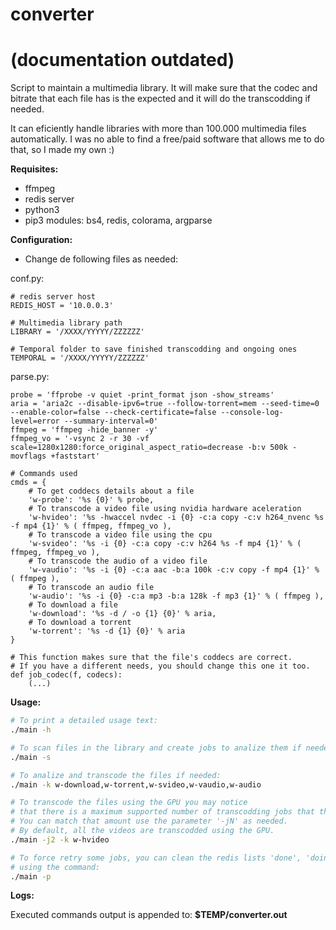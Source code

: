 # converter
# (documentation outdated)

Script to maintain a multimedia library. It will make sure that the codec and bitrate that each file has is the expected and it will do the transcodding if needed.

It can eficiently handle libraries with more than 100.000 multimedia files automatically.
I was no able to find a free/paid software that allows me to do that, so I made my own :)

**Requisites:**
- ffmpeg
- redis server
- python3
- pip3 modules: bs4, redis, colorama, argparse

**Configuration:**

* Change de following files as needed:

conf.py:
```python3
# redis server host
REDIS_HOST = '10.0.0.3'

# Multimedia library path
LIBRARY = '/XXXX/YYYYY/ZZZZZZ'

# Temporal folder to save finished transcodding and ongoing ones
TEMPORAL = '/XXXX/YYYYY/ZZZZZZ'
```

parse.py:
```python3
probe = 'ffprobe -v quiet -print_format json -show_streams'
aria = 'aria2c --disable-ipv6=true --follow-torrent=mem --seed-time=0 --enable-color=false --check-certificate=false --console-log-level=error --summary-interval=0'
ffmpeg = 'ffmpeg -hide_banner -y'
ffmpeg_vo = '-vsync 2 -r 30 -vf scale=1280x1280:force_original_aspect_ratio=decrease -b:v 500k -movflags +faststart'

# Commands used
cmds = {
    # To get coddecs details about a file
    'w-probe': '%s {0}' % probe,
    # To transcode a video file using nvidia hardware aceleration
    'w-hvideo': '%s -hwaccel nvdec -i {0} -c:a copy -c:v h264_nvenc %s -f mp4 {1}' % ( ffmpeg, ffmpeg_vo ),
    # To transcode a video file using the cpu
    'w-svideo': '%s -i {0} -c:a copy -c:v h264 %s -f mp4 {1}' % ( ffmpeg, ffmpeg_vo ),
    # To transcode the audio of a video file
    'w-vaudio': '%s -i {0} -c:a aac -b:a 100k -c:v copy -f mp4 {1}' % ( ffmpeg ),
    # To transcode an audio file
    'w-audio': '%s -i {0} -c:a mp3 -b:a 128k -f mp3 {1}' % ( ffmpeg ),
    # To download a file
    'w-download': '%s -d / -o {1} {0}' % aria,
    # To download a torrent
    'w-torrent': '%s -d {1} {0}' % aria
}

# This function makes sure that the file's coddecs are correct.
# If you have a different needs, you should change this one it too.
def job_codec(f, codecs):
    (...)
```

**Usage:**

```bash
# To print a detailed usage text:
./main -h

# To scan files in the library and create jobs to analize them if needed:
./main -s

# To analize and transcode the files if needed:
./main -k w-download,w-torrent,w-svideo,w-vaudio,w-audio

# To transcode the files using the GPU you may notice
# that there is a maximum supported number of transcodding jobs that they can run in parallel.
# You can match that amount use the parameter '-jN' as needed.
# By default, all the videos are transcodded using the GPU.
./main -j2 -k w-hvideo

# To force retry some jobs, you can clean the redis lists 'done', 'doing' and 'failed'
# using the command:
./main -p
```

**Logs:**

Executed commands output is appended to: **$TEMP/converter.out**
